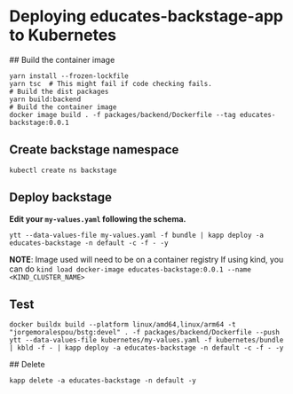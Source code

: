 # Deploying educates-backstage-app to Kubernetes

## Build the container image

```
yarn install --frozen-lockfile
yarn tsc  # This might fail if code checking fails.
# Build the dist packages
yarn build:backend
# Build the container image
docker image build . -f packages/backend/Dockerfile --tag educates-backstage:0.0.1
```

## Create backstage namespace

```
kubectl create ns backstage
```

## Deploy backstage

**Edit your `my-values.yaml` following the schema.**

```
ytt --data-values-file my-values.yaml -f bundle | kapp deploy -a educates-backstage -n default -c -f - -y
```

**NOTE**: Image used will need to be on a container registry
If using kind, you can do `kind load docker-image educates-backstage:0.0.1 --name <KIND_CLUSTER_NAME>`

## Test

```
docker buildx build --platform linux/amd64,linux/arm64 -t "jorgemoralespou/bstg:devel" . -f packages/backend/Dockerfile --push
ytt --data-values-file kubernetes/my-values.yaml -f kubernetes/bundle | kbld -f - | kapp deploy -a educates-backstage -n default -c -f - -y
```

## Delete

```
kapp delete -a educates-backstage -n default -y
```
